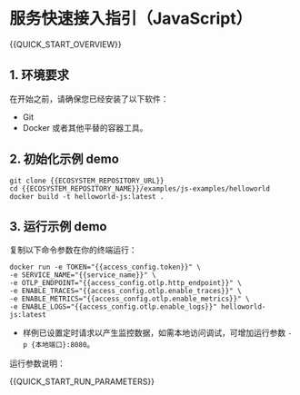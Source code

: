 # 服务快速接入指引（JavaScript）

{{QUICK_START_OVERVIEW}}

## 1. 环境要求

在开始之前，请确保您已经安装了以下软件：
* Git
* Docker 或者其他平替的容器工具。


## 2. 初始化示例 demo

```shell
git clone {{ECOSYSTEM_REPOSITORY_URL}}
cd {{ECOSYSTEM_REPOSITORY_NAME}}/examples/js-examples/helloworld
docker build -t helloworld-js:latest .
```


## 3. 运行示例 demo

复制以下命令参数在你的终端运行：

```shell
docker run -e TOKEN="{{access_config.token}}" \
-e SERVICE_NAME="{{service_name}}" \
-e OTLP_ENDPOINT="{{access_config.otlp.http_endpoint}}" \
-e ENABLE_TRACES="{{access_config.otlp.enable_traces}}" \
-e ENABLE_METRICS="{{access_config.otlp.enable_metrics}}" \
-e ENABLE_LOGS="{{access_config.otlp.enable_logs}}" helloworld-js:latest
```
* 样例已设置定时请求以产生监控数据，如需本地访问调试，可增加运行参数 `-p {本地端口}:8080`。

运行参数说明：

{{QUICK_START_RUN_PARAMETERS}}
